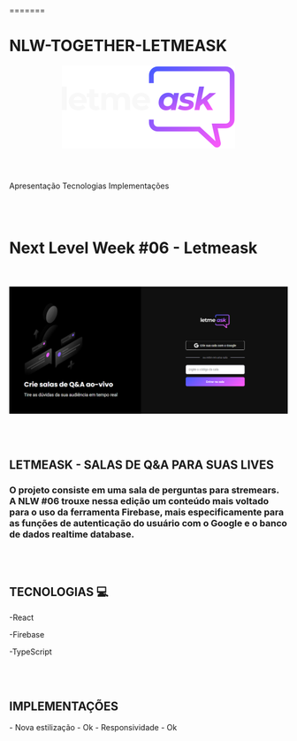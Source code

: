 

=======
# NLW-TOGETHER-LETMEASK

<header style={align-itens: center;}> 
<img src='./src/assets/images/logo-dark.svg' alt="Logo letmeask"/>
</header>

<nav style={display: flex; justify-content:center; }>
<a>Apresentação</a>
<a>Tecnologias</a>
<a>Implementações</a>
</nav>

<br></br>

<h1> Next Level Week #06 - Letmeask </h1>
<br></br>

<img src='/src/assets/images/imgLetmeask.PNG' alt="Imagem da página de login ">

<br></br>

<h2>LETMEASK - SALAS DE Q&A PARA SUAS LIVES</h2>

<h3>O projeto consiste em uma sala de perguntas para stremears.
A NLW #06 trouxe nessa edição um conteúdo mais voltado para o uso da ferramenta Firebase, mais especificamente para as funções de autenticação do usuário com o Google e o banco de dados realtime database. 
</h3>


<br></br>

<h2> TECNOLOGIAS 💻 </h2>
<p>-React</p>
<p>-Firebase</p>
<p>-TypeScript</p>

<br></br>

<h2>IMPLEMENTAÇÕES </h2>
- Nova estilização - Ok
- Responsividade - Ok











